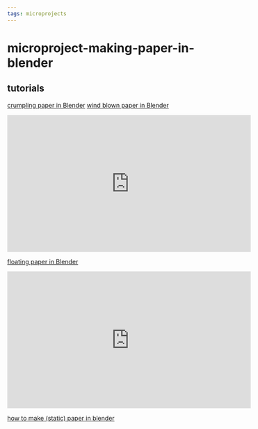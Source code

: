 ```yaml
---
tags: microprojects
---
```


# microproject-making-paper-in-blender


## tutorials

[crumpling paper in Blender](https://www.youtube.com/watch?v=j5GFtJPvQXo)
[wind blown paper in Blender](https://www.youtube.com/watch?v=s5XaN0MxZRU)
<iframe width="560" height="315" src="https://www.youtube.com/embed/s5XaN0MxZRU" title="YouTube video player" frameborder="0" allow="accelerometer; autoplay; clipboard-write; encrypted-media; gyroscope; picture-in-picture" allowfullscreen></iframe>

[floating paper in Blender](https://www.youtube.com/watch?v=9Nx38iwliZI)
<iframe width="560" height="315" src="https://www.youtube.com/embed/9Nx38iwliZI" title="YouTube video player" frameborder="0" allow="accelerometer; autoplay; clipboard-write; encrypted-media; gyroscope; picture-in-picture" allowfullscreen></iframe>

[how to make (static) paper in blender](https://www.youtube.com/watch?v=TRVfplQ0AyU)


